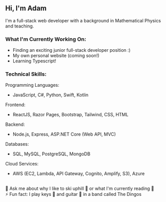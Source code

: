 ## Hi, I'm Adam

I'm a full-stack web developer with a background in Mathematical Physics and teaching.

### What I'm Currently Working On:

- Finding an exciting junior full-stack developer position :)
- My own personal website (coming soon!)
- Learning Typescript!

### Technical Skills:

Programming Languages:
- JavaScript, C#, Python, Swift, Kotlin

Frontend:
- ReactJS, Razor Pages, Bootstrap, Tailwind, CSS, HTML

Backend:
- Node.js, Express, ASP.NET Core (Web API, MVC)

Databases:
- SQL, MySQL, PostgreSQL, MongoDB

Cloud Services:
- AWS (EC2, Lambda, API Gateway, Cognito, Amplify, S3), Azure

##

💬 Ask me about why I like to ski uphill 🎿 or what I'm currently reading 📖 <br>
⚡ Fun fact: I play keys 🎹 and guitar 🎸 in a band called The Dingos 


<!--
**adamrodrigues11/adamrodrigues11** is a ✨ _special_ ✨ repository because its `README.md` (this file) appears on your GitHub profile.

Here are some ideas to get you started:

- 🔭 I’m currently working on ...
- 🌱 I’m currently learning ...
- 👯 I’m looking to collaborate on ...
- 🤔 I’m looking for help with ...
- 💬 Ask me about ...
- 📫 How to reach me: ...
- 😄 Pronouns: ...
- ⚡ Fun fact: ...
-->
